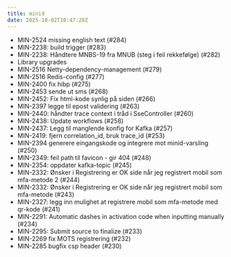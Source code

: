 ```yaml
---
title: minid
date: 2025-10-02T10:47:28Z
---
```

- MIN-2524 missing english text (#284)
- MIN-2238: build trigger (#283)
- MIN-2238: Håndtere MNBS-19 fra MNUB (steg i feil rekkefølge) (#282)
- Library upgrades
- MIN-2516 Netty-dependency-management (#279)
- MIN-2516 Redis-config (#277)
- MIN-2400 fix hibp (#275)
- MIN-2453 sende ut sms (#268)
- MIN-2452: Fix html-kode synlig på siden (#266)
- MIN-2397 legge til epost validering (#263)
- MIN-2440: håndter trace context i tråd i SseController (#260)
- MIN-2438: Update workflows (#258)
- MIN-2437: Legg til manglende konfig for Kafka (#257)
- MIN-2419: fjern correlation_id, bruk trace_id (#253)
- MIN-2394 generere eingangskode og integrere mot minid-varsling (#250)
- MIN-2349: feil path til favicon - gir 404 (#248)
- MIN-2354: oppdater kafka-topic (#245)
- MIN-2332: Ønsker i Registrering er OK side når jeg registrert mobil som mfa-metode 2 (#244)
- MIN-2332:  Ønsker i Registrering er OK side når jeg registrert mobil som mfa-metode (#243)
- MIN-2327: legg inn mulighet at registrere mobil som mfa-metode med qr-kode  (#241)
- MIN-2291: Automatic dashes in activation code when inputting manually (#234)
- MIN-2295: Submit source to finalize (#233)
- MIN-2269 fix MOTS registrering (#232)
- MIN-2285 bugfix csp header (#230)

